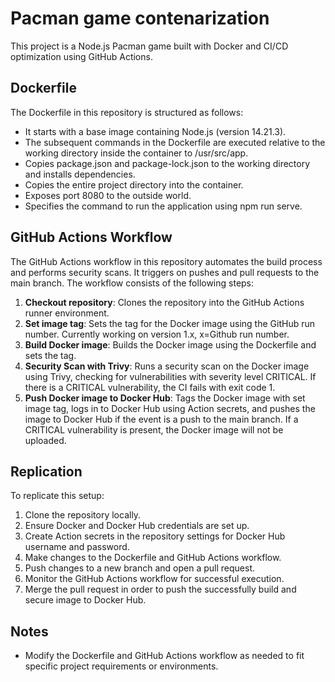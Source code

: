 # Pacman game contenarization

This project is a Node.js Pacman game built with Docker and CI/CD optimization using GitHub Actions.

## Dockerfile

The Dockerfile in this repository is structured as follows:

- It starts with a base image containing Node.js (version 14.21.3).
- The subsequent commands in the Dockerfile are executed relative to the working directory inside the container to /usr/src/app.
- Copies package.json and package-lock.json to the working directory and installs dependencies.
- Copies the entire project directory into the container.
- Exposes port 8080 to the outside world.
- Specifies the command to run the application using npm run serve.

## GitHub Actions Workflow

The GitHub Actions workflow in this repository automates the build process and performs security scans.
It triggers on pushes and pull requests to the main branch. The workflow consists of the following steps:

1. **Checkout repository**: Clones the repository into the GitHub Actions runner environment.
2. **Set image tag**: Sets the tag for the Docker image using the GitHub run number. Currently working on version 1.x, x=Github run number.
3. **Build Docker image**: Builds the Docker image using the Dockerfile and sets the tag.
4. **Security Scan with Trivy**: Runs a security scan on the Docker image using Trivy, checking for vulnerabilities with severity level CRITICAL. If there is a CRITICAL vulnerability, the CI fails with exit code 1.
5. **Push Docker image to Docker Hub**: Tags the Docker image with set image tag, logs in to Docker Hub using Action secrets, and pushes the image to Docker Hub if the event is a push to the main branch. If a CRITICAL vulnerability is present, the Docker image will not be uploaded.

## Replication

To replicate this setup:

1. Clone the repository locally.
2. Ensure Docker and Docker Hub credentials are set up.
3. Create Action secrets in the repository settings for Docker Hub username and password.
4. Make changes to the Dockerfile and GitHub Actions workflow.
5. Push changes to a new branch and open a pull request.
6. Monitor the GitHub Actions workflow for successful execution.
7. Merge the pull request in order to push the successfully build and secure image to Docker Hub.

## Notes

- Modify the Dockerfile and GitHub Actions workflow as needed to fit specific project requirements or environments.
